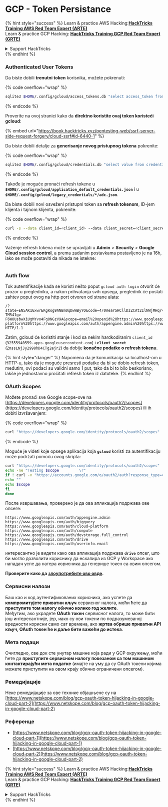 # GCP - Token Persistance

{% hint style="success" %}
Learn & practice AWS Hacking:<img src="../../../.gitbook/assets/image (1) (1) (1).png" alt="" data-size="line">[**HackTricks Training AWS Red Team Expert (ARTE)**](https://training.hacktricks.xyz/courses/arte)<img src="../../../.gitbook/assets/image (1) (1) (1).png" alt="" data-size="line">\
Learn & practice GCP Hacking: <img src="../../../.gitbook/assets/image (2).png" alt="" data-size="line">[**HackTricks Training GCP Red Team Expert (GRTE)**<img src="../../../.gitbook/assets/image (2).png" alt="" data-size="line">](https://training.hacktricks.xyz/courses/grte)

<details>

<summary>Support HackTricks</summary>

* Check the [**subscription plans**](https://github.com/sponsors/carlospolop)!
* **Join the** 💬 [**Discord group**](https://discord.gg/hRep4RUj7f) or the [**telegram group**](https://t.me/peass) or **follow** us on **Twitter** 🐦 [**@hacktricks\_live**](https://twitter.com/hacktricks_live)**.**
* **Share hacking tricks by submitting PRs to the** [**HackTricks**](https://github.com/carlospolop/hacktricks) and [**HackTricks Cloud**](https://github.com/carlospolop/hacktricks-cloud) github repos.

</details>
{% endhint %}

### Authenticated User Tokens

Da biste dobili **trenutni token** korisnika, možete pokrenuti:

{% code overflow="wrap" %}
```bash
sqlite3 $HOME/.config/gcloud/access_tokens.db "select access_token from access_tokens where account_id='<email>';"
```
{% endcode %}

Proverite na ovoj stranici kako da **direktno koristite ovaj token koristeći gcloud**:

{% embed url="https://book.hacktricks.xyz/pentesting-web/ssrf-server-side-request-forgery/cloud-ssrf#id-6440-1" %}

Da biste dobili detalje za **generisanje novog pristupnog tokena** pokrenite:

{% code overflow="wrap" %}
```bash
sqlite3 $HOME/.config/gcloud/credentials.db "select value from credentials where account_id='<email>';"
```
{% endcode %}

Takođe je moguće pronaći refresh tokene u **`$HOME/.config/gcloud/application_default_credentials.json`** i u **`$HOME/.config/gcloud/legacy_credentials/*/adc.json`**.

Da biste dobili novi osveženi pristupni token sa **refresh tokenom**, ID-jem klijenta i tajnom klijenta, pokrenite:

{% code overflow="wrap" %}
```bash
curl -s --data client_id=<client_id> --data client_secret=<client_secret> --data grant_type=refresh_token --data refresh_token=<refresh_token> --data scope="https://www.googleapis.com/auth/cloud-platform https://www.googleapis.com/auth/accounts.reauth" https://www.googleapis.com/oauth2/v4/token
```
{% endcode %}

Važenje refresh tokena može se upravljati u **Admin** > **Security** > **Google Cloud session control**, a prema zadanim postavkama postavljeno je na 16h, iako se može postaviti da nikada ne istekne:

<figure><img src="../../../.gitbook/assets/image (11).png" alt=""><figcaption></figcaption></figure>

### Auth flow

Tok autentifikacije kada se koristi nešto poput `gcloud auth login` otvorit će prozor u pregledniku, a nakon prihvatanja svih opsega, preglednik će poslati zahtev poput ovog na http port otvoren od strane alata:
```
/?state=EN5AK1GxwrEKgKog9ANBm0qDwWByYO&code=4/0AeaYSHCllDzZCAt2IlNWjMHqr4XKOuNuhOL-TM541gv-F6WOUsbwXiUgMYvo4Fg0NGzV9A&scope=email%20openid%20https://www.googleapis.com/auth/userinfo.email%20https://www.googleapis.com/auth/cloud-platform%20https://www.googleapis.com/auth/appengine.admin%20https://www.googleapis.com/auth/sqlservice.login%20https://www.googleapis.com/auth/compute%20https://www.googleapis.com/auth/accounts.reauth&authuser=0&prompt=consent HTTP/1.1
```
Zatim, gcloud će koristiti stanje i kod sa nekim hardkodiranim `client_id` (`32555940559.apps.googleusercontent.com`) i **`client_secret`** (`ZmssLNjJy2998hD4CTg2ejr2`) da dobije **konačne podatke o refresh tokenu**.

{% hint style="danger" %}
Napomena da je komunikacija sa localhost-om u HTTP-u, tako da je moguće presresti podatke da bi se dobio refresh token, međutim, ovi podaci su validni samo 1 put, tako da bi to bilo beskorisno, lakše je jednostavno pročitati refresh token iz datoteke.
{% endhint %}

### OAuth Scopes

Možete pronaći sve Google scope-ove na [https://developers.google.com/identity/protocols/oauth2/scopes](https://developers.google.com/identity/protocols/oauth2/scopes) ili ih dobiti izvršavanjem:

{% code overflow="wrap" %}
```bash
curl "https://developers.google.com/identity/protocols/oauth2/scopes" | grep -oE 'https://www.googleapis.com/auth/[a-zA-A/\-\._]*' | sort -u
```
{% endcode %}

Moguće je videti koje opsege aplikacija koja **`gcloud`** koristi za autentifikaciju može podržati pomoću ovog skripta:
```bash
curl "https://developers.google.com/identity/protocols/oauth2/scopes" | grep -oE 'https://www.googleapis.com/auth/[a-zA-Z/\._\-]*' | sort -u | while read -r scope; do
echo -ne "Testing $scope         \r"
if ! curl -v "https://accounts.google.com/o/oauth2/auth?response_type=code&client_id=32555940559.apps.googleusercontent.com&redirect_uri=http%3A%2F%2Flocalhost%3A8085%2F&scope=openid+https%3A%2F%2Fwww.googleapis.com%2Fauth%2Fuserinfo.email+https%3A%2F%2Fwww.googleapis.com%2Fauth%2Fcloud-platform+https%3A%2F%2Fwww.googleapis.com%2Fauth%2Fappengine.admin+$scope+https%3A%2F%2Fwww.googleapis.com%2Fauth%2Fsqlservice.login+https%3A%2F%2Fwww.googleapis.com%2Fauth%2Fcompute+https%3A%2F%2Fwww.googleapis.com%2Fauth%2Faccounts.reauth&state=AjvFqBW5XNIw3VADagy5pvUSPraLQu&access_type=offline&code_challenge=IOk5F08WLn5xYPGRAHP9CTGHbLFDUElsP551ni2leN4&code_challenge_method=S256" 2>&1 | grep -q "error"; then
echo ""
echo $scope
fi
done
```
После извршавања, проверено је да ова апликација подржава ове опсеге:
```
https://www.googleapis.com/auth/appengine.admin
https://www.googleapis.com/auth/bigquery
https://www.googleapis.com/auth/cloud-platform
https://www.googleapis.com/auth/compute
https://www.googleapis.com/auth/devstorage.full_control
https://www.googleapis.com/auth/drive
https://www.googleapis.com/auth/userinfo.email
```
интересантно је видети како ова апликација подржава **`drive`** опсег, што би могло дозволити кориснику да ескалира из GCP у Workspace ако нападач успе да натера корисника да генерише токен са овим опсегом.

**Проверите како да** [**злоупотребите ово овде**](../gcp-to-workspace-pivoting/#abusing-gcloud)**.**

### Сервисни налози

Баш као и код аутентификованих корисника, ако успете да **компромитујете приватни кључ** сервисног налога, моћи ћете да **приступите том налогу обично колико год желите**.\
Међутим, ако украдете **OAuth токен** сервисног налога, то може бити још интересантније, јер, иако су ови токени по подразумеваној вредности корисни само сат времена, ако **жртва обрише приватни API кључ, OAuth токен ће и даље бити важећи до истека**.

### Мета подаци

Очигледно, све док сте унутар машине која ради у GCP окружењу, моћи ћете да **приступите сервисном налогу повезаном са том машином контактирајући мета податке** (имајте на уму да су OAuth токени којима можете приступити на овом крају обично ограничени опсегом).

### Ремедијације

Неке ремедијације за ове технике објашњене су на [https://www.netskope.com/blog/gcp-oauth-token-hijacking-in-google-cloud-part-2](https://www.netskope.com/blog/gcp-oauth-token-hijacking-in-google-cloud-part-2)

### Референце

* [https://www.netskope.com/blog/gcp-oauth-token-hijacking-in-google-cloud-part-1](https://www.netskope.com/blog/gcp-oauth-token-hijacking-in-google-cloud-part-1)
* [https://www.netskope.com/blog/gcp-oauth-token-hijacking-in-google-cloud-part-2](https://www.netskope.com/blog/gcp-oauth-token-hijacking-in-google-cloud-part-2)

{% hint style="success" %}
Learn & practice AWS Hacking:<img src="../../../.gitbook/assets/image (1) (1) (1).png" alt="" data-size="line">[**HackTricks Training AWS Red Team Expert (ARTE)**](https://training.hacktricks.xyz/courses/arte)<img src="../../../.gitbook/assets/image (1) (1) (1).png" alt="" data-size="line">\
Learn & practice GCP Hacking: <img src="../../../.gitbook/assets/image (2).png" alt="" data-size="line">[**HackTricks Training GCP Red Team Expert (GRTE)**<img src="../../../.gitbook/assets/image (2).png" alt="" data-size="line">](https://training.hacktricks.xyz/courses/grte)

<details>

<summary>Support HackTricks</summary>

* Check the [**subscription plans**](https://github.com/sponsors/carlospolop)!
* **Join the** 💬 [**Discord group**](https://discord.gg/hRep4RUj7f) or the [**telegram group**](https://t.me/peass) or **follow** us on **Twitter** 🐦 [**@hacktricks\_live**](https://twitter.com/hacktricks_live)**.**
* **Share hacking tricks by submitting PRs to the** [**HackTricks**](https://github.com/carlospolop/hacktricks) and [**HackTricks Cloud**](https://github.com/carlospolop/hacktricks-cloud) github repos.

</details>
{% endhint %}
